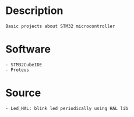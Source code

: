 # Description
    Basic projects about STM32 microcontroller

# Software
    - STM32CubeIDE
    - Proteus

# Source
    - Led_HAL: blink led periodically using HAL lib